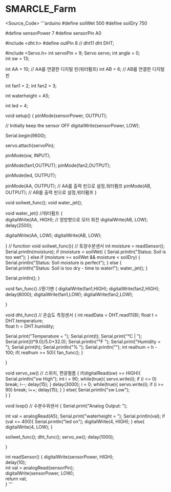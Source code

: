 # SMARCLE_Farm
<Source_Code>
'''arduino
#define soilWet 500 
#define soilDry 750

#define sensorPower 7
#define sensorPin A0

#include <dht.h>
#define outPin 8  // dht11
dht DHT;

#include <Servo.h>
int servoPin = 9;
Servo servo;
int angle = 0;  
int sw = 13;

int AA = 10;  // AA를 연결한 디지털 핀(워터펌프)
int AB = 6;   // AB를 연결한 디지털 핀

int fan1 = 2;
int fan2 = 3;

int waterheight = A5;

int led = 4;

void setup() {
  pinMode(sensorPower, OUTPUT);
  
  // Initially keep the sensor OFF
  digitalWrite(sensorPower, LOW);
  
  Serial.begin(9600);

  servo.attach(servoPin);

  pinMode(sw, INPUT);

  pinMode(fan1,OUTPUT);
  pinMode(fan2,OUTPUT);

  pinMode(led, OUTPUT);
  
  pinMode(AA, OUTPUT);  // AA를 출력 핀으로 설정,워터펌프
  pinMode(AB, OUTPUT);  // AB를 출력 핀으로 설정,워터펌프
}

void soilwet_func();
void water_jet();

void water_jet()    //워터펌프
{                  
  digitalWrite(AA, HIGH);  // 정방향으로 모터 회전
  digitalWrite(AB, LOW);
  delay(2500); 
 
  digitalWrite(AA, LOW); 
  digitalWrite(AB, LOW);
 
 
}
// function
void soilwet_func(){      // 토양수분센서
  int moisture = readSensor();
  Serial.println(moisture);
  if (moisture < soilWet) {
    Serial.println("Status: Soil is too wet");
  } 
  else if (moisture >= soilWet && moisture < soilDry) {
    Serial.println("Status: Soil moisture is perfect");
  } 
  else {
    Serial.println("Status: Soil is too dry - time to water!");
    water_jet();
  }
  
  Serial.println();
}

void fan_func()   //환기팬
{
  digitalWrite(fan1,HIGH);
  digitalWrite(fan2,HIGH);
  delay(8000);
  digitalWrite(fan1,LOW);
  digitalWrite(fan2,LOW);
  
}

void dht_func()    // 온습도 측정센서
{
  int readData = DHT.read11(8);
  float t = DHT.temperature;  
  float h = DHT.humidity;  

  Serial.print("Temperature = ");
  Serial.print(t);
  Serial.print("°C | ");
  Serial.print((t*9.0)/5.0+32.0); 
  Serial.println("°F ");
  Serial.print("Humidity = ");
  Serial.print(h);
  Serial.println("% ");
  Serial.println("");
  int realhum = h - 100;
  if( realhum >= 50){
    fan_func();
  }
 
}

void servo_sw()    // 스위치, 편광필름
{
  if(digitalRead(sw) == HIGH){
    Serial.println("sw High");
    int i = 90;
    while(true){
      servo.write(i);
      if (i <= 0)
        break;
      i--;
      delay(15);
    }
    delay(3000);
    i = 0;
    while(true){
      servo.write(i);
      if (i >= 90)
        break;
      i++;
      delay(15); 
    }
  }
  else{
    Serial.println("sw Low");  
  }
}


void loop()  // 수분수위센서
{
  Serial.print("Analog Output: ");

  int val = analogRead(A5);
  Serial.print("waterheight = ");
  Serial.println(val);
  if (val <= 400){
    Serial.println("led on");
    digitalWrite(4, HIGH);
  }
  else{
    digitalWrite(4, LOW);
  }
  
  soilwet_func();
  dht_func();
  servo_sw();
  delay(1000);
 
  
}

int readSensor() {
  digitalWrite(sensorPower, HIGH);  
  delay(10);            
  int val = analogRead(sensorPin);  
  digitalWrite(sensorPower, LOW);   
  return val;            
}
'''
